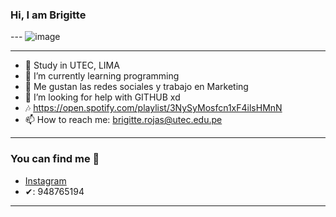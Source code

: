 ### Hi, I am Brigitte
--- ![image](https://user-images.githubusercontent.com/91268793/137353751-8d320264-e4e9-4476-bfa5-374b1434b965.png)
  
---
- 🔭 Study in UTEC,  LIMA
- 🌱 I’m currently learning programming 
- 👯 Me gustan las redes sociales y trabajo en Marketing
- 🤔 I’m looking for help with GITHUB xd
- 🎶 https://open.spotify.com/playlist/3NySyMosfcn1xF4ilsHMnN
- 📫 How to reach me: brigitte.rojas@utec.edu.pe
---
### You can find me 📲
 - [Instagram](https://www.instagram.com/dayane_rojas/)
 - ✔: 948765194
---
